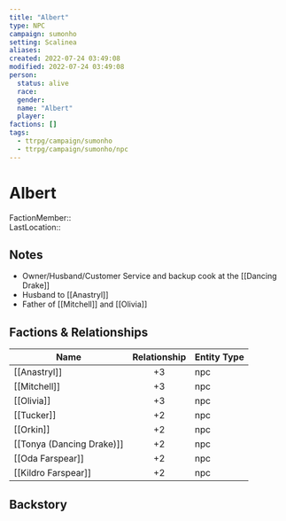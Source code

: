 ```yaml
---
title: "Albert"
type: NPC
campaign: sumonho
setting: Scalinea
aliases: 
created: 2022-07-24 03:49:08
modified: 2022-07-24 03:49:08
person:
  status: alive
  race: 
  gender: 
  name: "Albert"
  player: 
factions: []
tags:
  - ttrpg/campaign/sumonho
  - ttrpg/campaign/sumonho/npc
---
```


# Albert

FactionMember::  
LastLocation::

## Notes

- Owner/Husband/Customer Service and backup cook at the [[Dancing Drake]]
- Husband to [[Anastryl]]
- Father of [[Mitchell]] and [[Olivia]]

## Factions & Relationships

| Name                      | Relationship | Entity Type |
| ------------------------- |:------------:| ----------- |
| [[Anastryl]]              |      +3      | npc         |
| [[Mitchell]]              |      +3      | npc         |
| [[Olivia]]                |      +3      | npc         |
| [[Tucker]]                |      +2      | npc         |
| [[Orkin]]                 |      +2      | npc         |
| [[Tonya (Dancing Drake)]] |      +2      | npc         |
| [[Oda Farspear]]          |      +2      | npc         |
| [[Kildro Farspear]]       |      +2      | npc         |



## Backstory